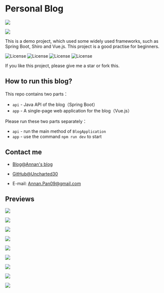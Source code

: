 # Personal Blog 

![](./demo/demo1.png)

![](./demo/demo0.png)

This is a demo project, which used some widely used frameworks, such as Spring Boot, Shiro and Vue.js.
This project is a good practise for beginners.

![License](https://img.shields.io/badge/SpringBoot-v2.2.4.RELEASE-green.svg)
![License](https://img.shields.io/badge/Vue.js-v2.6.10-blue.svg)
![License](https://img.shields.io/badge/Mysql-v8.0.19-blue.svg)
![License](https://img.shields.io/badge/Shiro-v1.4.0-blue.svg)

If you like this project, please give me a star or fork this.

## How to run this blog?

This repo contains two parts：

- `api` - Java API of the blog（Spring Boot）
- `app` - A single-page web application for the blog（Vue.js）

Please run these two parts separately：

- `api` - run the main method of `BlogApplication`
- `app` - use the command `npm run dev` to start

## Contact me

- [Blog@Annan's blog](https://www.annanpan.com)

- [GitHub@Uncharted30](https://github.com/Uncharted30)

- E-mail: Annan.Pan09@gmail.com

## Previews

![](./demo/demo2.png)

![](./demo/demo3.png)

![](./demo/demo4.png)

![](./demo/demo5.png)

![](./demo/demo6.png)

![](./demo/demo7.png)

![](./demo/demo8.png)

![](./demo/demo9.png)

![](./demo/demo11.png)
